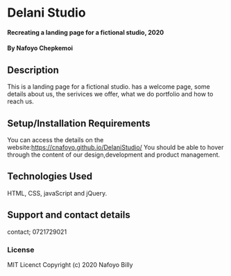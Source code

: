 # Delani Studio
#### Recreating a landing page for a fictional studio, 2020
#### By Nafoyo Chepkemoi
## Description
This is a landing page for a fictional studio.
has a welcome page,  some details about us, the serivices we offer, what we do portfolio and how to reach us.
## Setup/Installation Requirements
You can access the details on the website:https://cnafoyo.github.io/DelaniStudio/
You should be able to hover through the content of our design,development and product management.
## Technologies Used
HTML, CSS, javaScript and jQuery.
## Support and contact details
contact; 0721729021
### License
MIT Licenct
Copyright (c) 2020 Nafoyo Billy 
